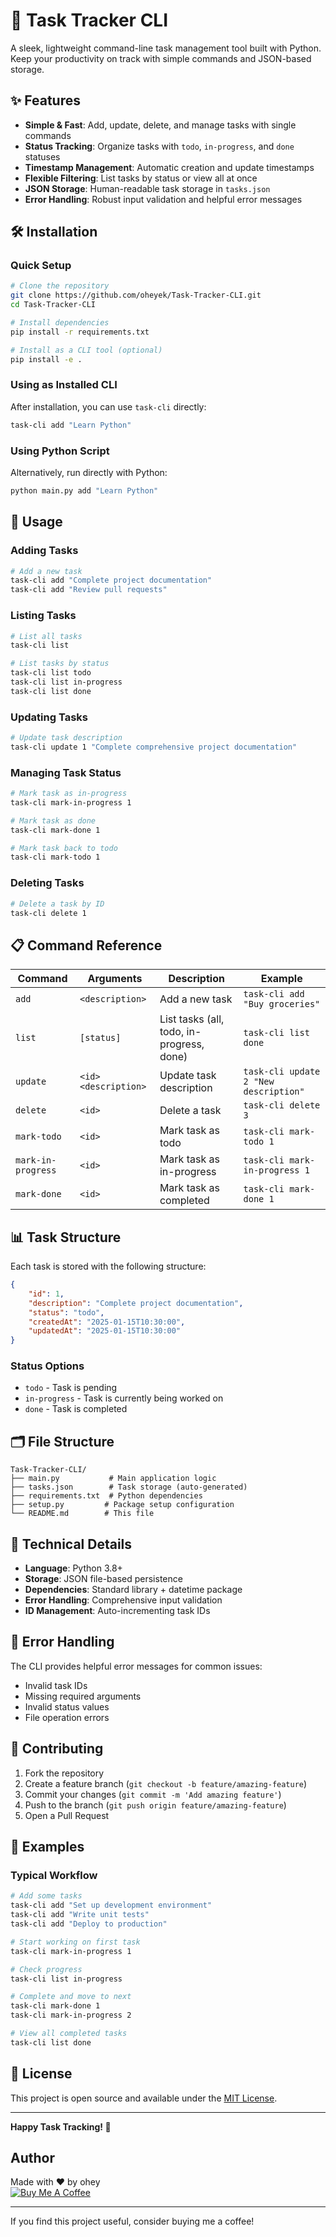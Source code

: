 # 🚀 Task Tracker CLI

A sleek, lightweight command-line task management tool built with Python. Keep your productivity on track with simple commands and JSON-based storage.

## ✨ Features

- **Simple & Fast**: Add, update, delete, and manage tasks with single commands
- **Status Tracking**: Organize tasks with `todo`, `in-progress`, and `done` statuses
- **Timestamp Management**: Automatic creation and update timestamps
- **Flexible Filtering**: List tasks by status or view all at once
- **JSON Storage**: Human-readable task storage in `tasks.json`
- **Error Handling**: Robust input validation and helpful error messages

## 🛠️ Installation

### Quick Setup
```bash
# Clone the repository
git clone https://github.com/oheyek/Task-Tracker-CLI.git
cd Task-Tracker-CLI

# Install dependencies
pip install -r requirements.txt

# Install as a CLI tool (optional)
pip install -e .
```

### Using as Installed CLI
After installation, you can use `task-cli` directly:
```bash
task-cli add "Learn Python"
```

### Using Python Script
Alternatively, run directly with Python:
```bash
python main.py add "Learn Python"
```

## 🎯 Usage

### Adding Tasks
```bash
# Add a new task
task-cli add "Complete project documentation"
task-cli add "Review pull requests"
```

### Listing Tasks
```bash
# List all tasks
task-cli list

# List tasks by status
task-cli list todo
task-cli list in-progress
task-cli list done
```

### Updating Tasks
```bash
# Update task description
task-cli update 1 "Complete comprehensive project documentation"
```

### Managing Task Status
```bash
# Mark task as in-progress
task-cli mark-in-progress 1

# Mark task as done
task-cli mark-done 1

# Mark task back to todo
task-cli mark-todo 1
```

### Deleting Tasks
```bash
# Delete a task by ID
task-cli delete 1
```

## 📋 Command Reference

| Command | Arguments | Description | Example |
|---------|-----------|-------------|---------|
| `add` | `<description>` | Add a new task | `task-cli add "Buy groceries"` |
| `list` | `[status]` | List tasks (all, todo, in-progress, done) | `task-cli list done` |
| `update` | `<id> <description>` | Update task description | `task-cli update 2 "New description"` |
| `delete` | `<id>` | Delete a task | `task-cli delete 3` |
| `mark-todo` | `<id>` | Mark task as todo | `task-cli mark-todo 1` |
| `mark-in-progress` | `<id>` | Mark task as in-progress | `task-cli mark-in-progress 1` |
| `mark-done` | `<id>` | Mark task as completed | `task-cli mark-done 1` |

## 📊 Task Structure

Each task is stored with the following structure:
```json
{
    "id": 1,
    "description": "Complete project documentation",
    "status": "todo",
    "createdAt": "2025-01-15T10:30:00",
    "updatedAt": "2025-01-15T10:30:00"
}
```

### Status Options
- `todo` - Task is pending
- `in-progress` - Task is currently being worked on
- `done` - Task is completed

## 🗂️ File Structure

```
Task-Tracker-CLI/
├── main.py           # Main application logic
├── tasks.json        # Task storage (auto-generated)
├── requirements.txt  # Python dependencies
├── setup.py         # Package setup configuration
└── README.md        # This file
```

## 🔧 Technical Details

- **Language**: Python 3.8+
- **Storage**: JSON file-based persistence
- **Dependencies**: Standard library + datetime package
- **Error Handling**: Comprehensive input validation
- **ID Management**: Auto-incrementing task IDs

## 🚦 Error Handling

The CLI provides helpful error messages for common issues:
- Invalid task IDs
- Missing required arguments
- Invalid status values
- File operation errors

## 🤝 Contributing

1. Fork the repository
2. Create a feature branch (`git checkout -b feature/amazing-feature`)
3. Commit your changes (`git commit -m 'Add amazing feature'`)
4. Push to the branch (`git push origin feature/amazing-feature`)
5. Open a Pull Request

## 📝 Examples

### Typical Workflow
```bash
# Add some tasks
task-cli add "Set up development environment"
task-cli add "Write unit tests"
task-cli add "Deploy to production"

# Start working on first task
task-cli mark-in-progress 1

# Check progress
task-cli list in-progress

# Complete and move to next
task-cli mark-done 1
task-cli mark-in-progress 2

# View all completed tasks
task-cli list done
```

## 📄 License

This project is open source and available under the [MIT License](LICENSE).

---

**Happy Task Tracking! 🎉**

## Author

Made with ❤️ by ohey<br>
[![Buy Me A Coffee](https://www.buymeacoffee.com/assets/img/custom_images/black_img.png)](https://www.buymeacoffee.com/ohey)

---

If you find this project useful, consider buying me a coffee!
